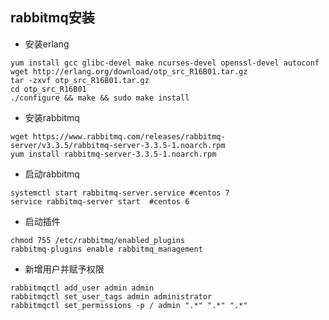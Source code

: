 ## rabbitmq安装

* 安装erlang  

```shell
yum install gcc glibc-devel make ncurses-devel openssl-devel autoconf
wget http://erlang.org/download/otp_src_R16B01.tar.gz
tar -zxvf otp_src_R16B01.tar.gz
cd otp_src_R16B01
./configure && make && sudo make install
```

* 安装rabbitmq

```shell
wget https://www.rabbitmq.com/releases/rabbitmq-server/v3.3.5/rabbitmq-server-3.3.5-1.noarch.rpm
yum install rabbitmq-server-3.3.5-1.noarch.rpm
```

* 启动rabbitmq

```shell
systemctl start rabbitmq-server.service #centos 7
service rabbitmq-server start  #centos 6
```

* 启动插件

```shell
chmod 755 /etc/rabbitmq/enabled_plugins
rabbitmq-plugins enable rabbitmq_management
```

* 新增用户并赋予权限

```shell
rabbitmqctl add_user admin admin
rabbitmqctl set_user_tags admin administrator
rabbitmqctl set_permissions -p / admin ".*" ".*" ".*"
```

